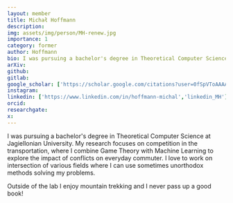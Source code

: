 ```yaml
---
layout: member
title: Michał Hoffmann
description:
img: assets/img/person/MH-renew.jpg
importance: 1
category: former
author: Hoffmann
bio: I was pursuing a bachelor's degree in Theoretical Computer Science at Jagiellonian University. My research focuses on competition in the transportation, where I combine Game Theory with Machine Learning to explore the impact of conflicts on everyday commuter.
arXiv:
github: 
gitlab:
google_scholar: ['https://scholar.google.com/citations?user=0fSpVToAAAAJ','scholar_MH']
instagram:
linkedin: ['https://www.linkedin.com/in/hoffmann-michal','linkedin_MH']
orcid:
researchgate:
x: 
---
```



I was pursuing a bachelor's degree in Theoretical Computer Science at Jagiellonian University. My research focuses on competition in the transportation, where I combine Game Theory with Machine Learning to explore the impact of conflicts on everyday commuter. I love to work on intersection of various fields where I can use sometimes unorthodox methods solving my problems.

Outside of the lab I enjoy mountain trekking and I never pass up a good book!
